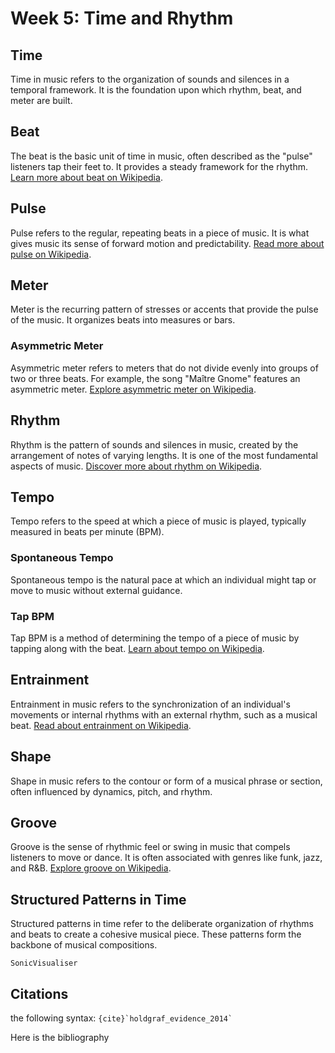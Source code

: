 # Week 5: Time and Rhythm

## Time
Time in music refers to the organization of sounds and silences in a temporal framework. It is the foundation upon which rhythm, beat, and meter are built.

## Beat
The beat is the basic unit of time in music, often described as the "pulse" listeners tap their feet to. It provides a steady framework for the rhythm. [Learn more about beat on Wikipedia](https://en.wikipedia.org/wiki/Beat_(music)).

## Pulse
Pulse refers to the regular, repeating beats in a piece of music. It is what gives music its sense of forward motion and predictability. [Read more about pulse on Wikipedia](https://en.wikipedia.org/wiki/Pulse_(music)).

## Meter
Meter is the recurring pattern of stresses or accents that provide the pulse of the music. It organizes beats into measures or bars. 

### Asymmetric Meter
Asymmetric meter refers to meters that do not divide evenly into groups of two or three beats. For example, the song "Maître Gnome" features an asymmetric meter. [Explore asymmetric meter on Wikipedia](https://en.wikipedia.org/wiki/Metre_(music)#Asymmetric_meter).

## Rhythm
Rhythm is the pattern of sounds and silences in music, created by the arrangement of notes of varying lengths. It is one of the most fundamental aspects of music. [Discover more about rhythm on Wikipedia](https://en.wikipedia.org/wiki/Rhythm).

## Tempo
Tempo refers to the speed at which a piece of music is played, typically measured in beats per minute (BPM).

### Spontaneous Tempo
Spontaneous tempo is the natural pace at which an individual might tap or move to music without external guidance.

### Tap BPM
Tap BPM is a method of determining the tempo of a piece of music by tapping along with the beat. [Learn about tempo on Wikipedia](https://en.wikipedia.org/wiki/Tempo).

## Entrainment
Entrainment in music refers to the synchronization of an individual's movements or internal rhythms with an external rhythm, such as a musical beat. [Read about entrainment on Wikipedia](https://en.wikipedia.org/wiki/Entrainment_(biomusicology)).

## Shape
Shape in music refers to the contour or form of a musical phrase or section, often influenced by dynamics, pitch, and rhythm.

## Groove
Groove is the sense of rhythmic feel or swing in music that compels listeners to move or dance. It is often associated with genres like funk, jazz, and R&B. [Explore groove on Wikipedia](https://en.wikipedia.org/wiki/Groove_(music)).

## Structured Patterns in Time
Structured patterns in time refer to the deliberate organization of rhythms and beats to create a cohesive musical piece. These patterns form the backbone of musical compositions.





```{Exercise}
SonicVisualiser
```



## Citations

the following syntax: `` {cite}`holdgraf_evidence_2014` `` 

Here is the bibliography


```{bibliography}
```
